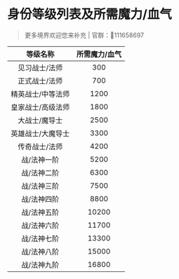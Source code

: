 # 身份等级列表及所需魔力/血气
> 更多境界欢迎您来补充 | 官群：🐧111658697

| 等级名称 | 所需魔力/血气
| :---: | :---: |
| 见习战士/法师 | 300 |
| 正式战士/法师 | 700 |
| 精英战士/中等法师 | 1200 |
| 皇家战士/高级法师 | 1800 |
| 大战士/魔导士 | 2500 |
| 英雄战士/大魔导士 | 3300 |
| 传奇战士/法师 | 4200 |
| 战/法神一阶 | 5200 |
| 战/法神二阶 | 6300 |
| 战/法神三阶 | 7500 |
| 战/法神四阶 | 8800 |
| 战/法神五阶 | 10200 |
| 战/法神六阶 | 11700 |
| 战/法神七阶 | 13300 |
| 战/法神八阶 | 15000 |
| 战/法神九阶 | 16800 |